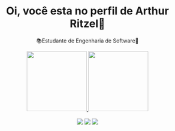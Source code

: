 <h1 align="center">Oi, você esta no perfil de Arthur Ritzel👋</h1>


<p align="center">📚Estudante de Engenharia de Software👾</p>

<div align="center">
  <a href="https://github.com/arthurritzel">
    <img height="160em" src="https://github-readme-stats.vercel.app/api?username=arthurritzel&count_private=true&include_all_commits=true&show_icons=true&theme=dark&hide_border=false&show_owner=true"/>
    <img height="160em" src="https://github-readme-stats.vercel.app/api/top-langs/?username=arthurritzel&theme=dark&hide_border=false&&layout=compact"/>
  </a>
</div>
<br>
<div align="center"> 
  <a href="https://instagram.com/arthur_ritzel/" target="_blank"><img src="https://img.shields.io/badge/-Instagram-%23E4405F?style=for-the-badge&logo=instagram&logoColor=white" target="_blank"></a>
  <a href = "mailto:ritzelarthur@gmail.com"><img src="https://img.shields.io/badge/-Gmail-%23333?style=for-the-badge&logo=gmail&logoColor=white" target="_blank"></a>
  <a href="https://www.linkedin.com/in/arthur-burkhard-ritzel-4716a6261/" target="_blank"><img src="https://img.shields.io/badge/-LinkedIn-%230077B5?style=for-the-badge&logo=linkedin&logoColor=white" target="_blank"></a> 
  
</div>
